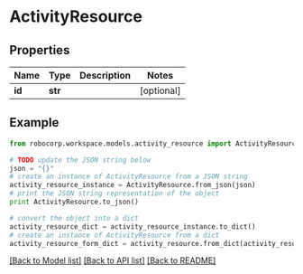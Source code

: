 # ActivityResource


## Properties
Name | Type | Description | Notes
------------ | ------------- | ------------- | -------------
**id** | **str** |  | [optional] 

## Example

```python
from robocorp.workspace.models.activity_resource import ActivityResource

# TODO update the JSON string below
json = "{}"
# create an instance of ActivityResource from a JSON string
activity_resource_instance = ActivityResource.from_json(json)
# print the JSON string representation of the object
print ActivityResource.to_json()

# convert the object into a dict
activity_resource_dict = activity_resource_instance.to_dict()
# create an instance of ActivityResource from a dict
activity_resource_form_dict = activity_resource.from_dict(activity_resource_dict)
```
[[Back to Model list]](../README.md#documentation-for-models) [[Back to API list]](../README.md#documentation-for-api-endpoints) [[Back to README]](../README.md)


